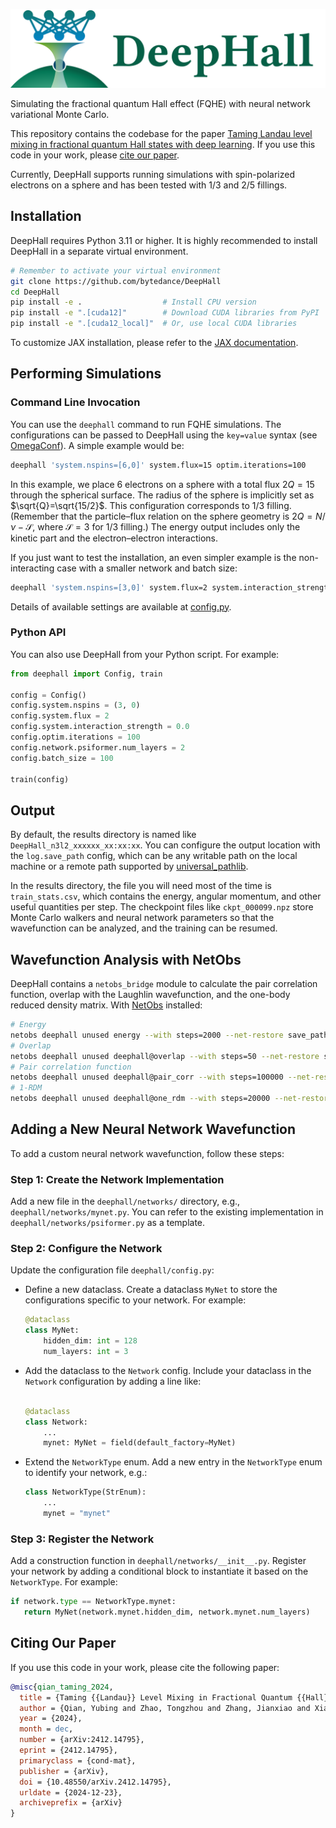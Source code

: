 <p align="center">
  <img src=".github/img/banner.png">
</p>

Simulating the fractional quantum Hall effect (FQHE) with neural network variational Monte Carlo.

This repository contains the codebase for the paper [Taming Landau level mixing in fractional quantum Hall states with deep learning](https://arxiv.org/abs/2412.14795). If you use this code in your work, please [cite our paper](CITATIONS.bib).

Currently, DeepHall supports running simulations with spin-polarized electrons on a sphere and has been tested with 1/3 and 2/5 fillings.

## Installation

DeepHall requires Python 3.11 or higher. It is highly recommended to install DeepHall in a separate virtual environment.

```bash
# Remember to activate your virtual environment
git clone https://github.com/bytedance/DeepHall
cd DeepHall
pip install -e .                  # Install CPU version
pip install -e ".[cuda12]"        # Download CUDA libraries from PyPI
pip install -e ".[cuda12_local]"  # Or, use local CUDA libraries
```

To customize JAX installation, please refer to the [JAX documentation](https://jax.readthedocs.io/en/latest/installation.html).

## Performing Simulations

### Command Line Invocation

You can use the `deephall` command to run FQHE simulations. The configurations can be passed to DeepHall using the `key=value` syntax (see [OmegaConf](https://omegaconf.readthedocs.io/en/2.3_branch/usage.html#from-a-dot-list)). A simple example would be:

```bash
deephall 'system.nspins=[6,0]' system.flux=15 optim.iterations=100
```

In this example, we place 6 electrons on a sphere with a total flux $2Q=15$ through the spherical surface. The radius of the sphere is implicitly set as $\sqrt{Q}=\sqrt{15/2}$. This configuration corresponds to 1/3 filling. (Remember that the particle–flux relation on the sphere geometry is $2Q = N / \nu - \mathcal{S}$, where $\mathcal{S}=3$ for 1/3 filling.) The energy output includes only the kinetic part and the electron–electron interactions.

If you just want to test the installation, an even simpler example is the non-interacting case with a smaller network and batch size:

```bash
deephall 'system.nspins=[3,0]' system.flux=2 system.interaction_strength=0 optim.iterations=100 network.psiformer.num_layers=2 batch_size=100
```

Details of available settings are available at [config.py](deephall/config.py).

### Python API

You can also use DeepHall from your Python script. For example:

```python
from deephall import Config, train

config = Config()
config.system.nspins = (3, 0)
config.system.flux = 2
config.system.interaction_strength = 0.0
config.optim.iterations = 100
config.network.psiformer.num_layers = 2
config.batch_size = 100

train(config)
```

## Output

By default, the results directory is named like `DeepHall_n3l2_xxxxxx_xx:xx:xx`. You can configure the output location with the `log.save_path` config, which can be any writable path on the local machine or a remote path supported by [universal_pathlib](https://github.com/fsspec/universal_pathlib).

In the results directory, the file you will need most of the time is `train_stats.csv`, which contains the energy, angular momentum, and other useful quantities per step. The checkpoint files like `ckpt_000099.npz` store Monte Carlo walkers and neural network parameters so that the wavefunction can be analyzed, and the training can be resumed.

## Wavefunction Analysis with NetObs

DeepHall contains a `netobs_bridge` module to calculate the pair correlation function, overlap with the Laughlin wavefunction, and the one-body reduced density matrix. With [NetObs](https://github.com/bytedance/netobs) installed:

```bash
# Energy
netobs deephall unused energy --with steps=2000 --net-restore save_path/ckpt_000099.npz --ckpt save_path/energy
# Overlap
netobs deephall unused deephall@overlap --with steps=50 --net-restore save_path/ckpt_000099.npz --ckpt save_path/overlap
# Pair correlation function
netobs deephall unused deephall@pair_corr --with steps=100000 --net-restore save_path/ckpt_000099.npz --ckpt save_path/pair_corr
# 1-RDM
netobs deephall unused deephall@one_rdm --with steps=20000 --net-restore save_path/ckpt_000099.npz --ckpt save_path/1rdm
```

## Adding a New Neural Network Wavefunction

To add a custom neural network wavefunction, follow these steps:

### Step 1: Create the Network Implementation 

Add a new file in the `deephall/networks/` directory, e.g., `deephall/networks/mynet.py`. You can refer to the existing implementation in `deephall/networks/psiformer.py` as a template.
     
### Step 2: Configure the Network

Update the configuration file `deephall/config.py`:
- Define a new dataclass. Create a dataclass `MyNet` to store the configurations specific to your network. For example:
  ```python
  @dataclass
  class MyNet:
      hidden_dim: int = 128
      num_layers: int = 3
  ```
- Add the dataclass to the `Network` config. Include your dataclass in the `Network` configuration by adding a line like:
  ```python
  
  @dataclass
  class Network:
      ...
      mynet: MyNet = field(default_factory=MyNet)
  ```
- Extend the `NetworkType` enum. Add a new entry in the `NetworkType` enum to identify your network, e.g.:
  ```python
  class NetworkType(StrEnum):
      ...
      mynet = "mynet"
  ```
### Step 3: Register the Network

Add a construction function in `deephall/networks/__init__.py`. Register your network by adding a conditional block to instantiate it based on the `NetworkType`. For example:
 ```python
if network.type == NetworkType.mynet:
    return MyNet(network.mynet.hidden_dim, network.mynet.num_layers)
```

## Citing Our Paper

If you use this code in your work, please cite the following paper:

```bib
@misc{qian_taming_2024,
  title = {Taming {{Landau}} Level Mixing in Fractional Quantum {{Hall}} States with Deep Learning},
  author = {Qian, Yubing and Zhao, Tongzhou and Zhang, Jianxiao and Xiang, Tao and Li, Xiang and Chen, Ji},
  year = {2024},
  month = dec,
  number = {arXiv:2412.14795},
  eprint = {2412.14795},
  primaryclass = {cond-mat},
  publisher = {arXiv},
  doi = {10.48550/arXiv.2412.14795},
  urldate = {2024-12-23},
  archiveprefix = {arXiv}
}
```

